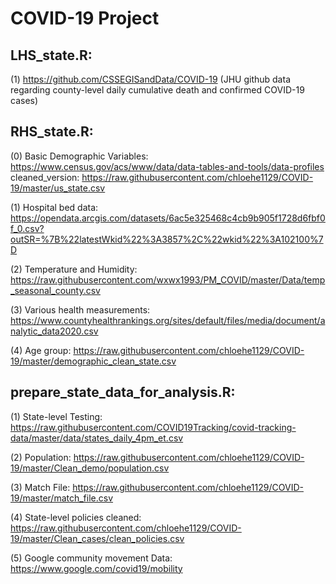 # COVID-19 Project

## LHS_state.R: 

(1) https://github.com/CSSEGISandData/COVID-19 (JHU github data regarding county-level daily cumulative death and confirmed COVID-19 cases)

## RHS_state.R: 

(0) Basic Demographic Variables:  https://www.census.gov/acs/www/data/data-tables-and-tools/data-profiles
cleaned_version: https://raw.githubusercontent.com/chloehe1129/COVID-19/master/us_state.csv

(1) Hospital bed data: https://opendata.arcgis.com/datasets/6ac5e325468c4cb9b905f1728d6fbf0f_0.csv?outSR=%7B%22latestWkid%22%3A3857%2C%22wkid%22%3A102100%7D

(2) Temperature and Humidity: https://raw.githubusercontent.com/wxwx1993/PM_COVID/master/Data/temp_seasonal_county.csv

(3) Various health measurements: https://www.countyhealthrankings.org/sites/default/files/media/document/analytic_data2020.csv

(4) Age group: https://raw.githubusercontent.com/chloehe1129/COVID-19/master/demographic_clean_state.csv

## prepare_state_data_for_analysis.R:

(1) State-level Testing: https://raw.githubusercontent.com/COVID19Tracking/covid-tracking-data/master/data/states_daily_4pm_et.csv

(2) Population: https://raw.githubusercontent.com/chloehe1129/COVID-19/master/Clean_demo/population.csv

(3) Match File: https://raw.githubusercontent.com/chloehe1129/COVID-19/master/match_file.csv

(4) State-level policies cleaned: https://raw.githubusercontent.com/chloehe1129/COVID-19/master/Clean_cases/clean_policies.csv

(5) Google community movement Data: https://www.google.com/covid19/mobility
